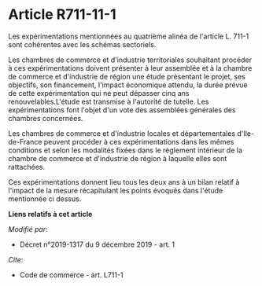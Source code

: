 # Article R711-11-1

Les expérimentations mentionnées au quatrième alinéa de l'article L. 711-1 sont cohérentes avec les schémas sectoriels.

Les chambres de commerce et d'industrie territoriales souhaitant procéder à ces expérimentations doivent présenter à leur
assemblée et à la chambre de commerce et d'industrie de région une étude présentant le projet, ses objectifs, son
financement, l'impact économique attendu, la durée prévue de cette expérimentation qui ne peut dépasser cinq ans
renouvelables.L'étude est transmise à l'autorité de tutelle. Les expérimentations font l'objet d'un vote des assemblées
générales des chambres concernées.

Les chambres de commerce et d'industrie locales et départementales d'Ile-de-France peuvent procéder à ces expérimentations
dans les mêmes conditions et selon les modalités fixées dans le règlement intérieur de la chambre de commerce et d'industrie
de région à laquelle elles sont rattachées.

Ces expérimentations donnent lieu tous les deux ans à un bilan relatif à l'impact de la mesure récapitulant les points
évoqués dans l'étude mentionnée ci dessus.

**Liens relatifs à cet article**

_Modifié par_:

  - Décret n°2019-1317 du 9 décembre 2019 - art. 1

_Cite_:

  - Code de commerce - art. L711-1

